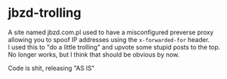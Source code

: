 # jbzd-trolling

A site named jbzd.com.pl used to have a misconfigured preverse proxy allowing you to spoof IP addresses using the `x-forwarded-for` header.  
I used this to "do a little trolling" and upvote some stupid posts to the top. No longer works, but I think that should be obvious by now.

Code is shit, releasing "AS IS"
